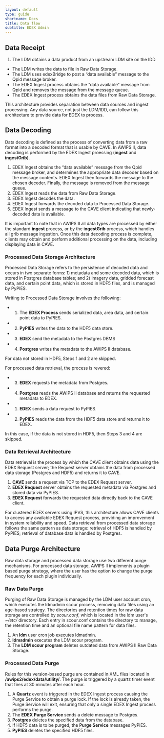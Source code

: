 ```yaml
---
layout: default
type: guide
shortname: Docs
title: Data flow
subtitle: EDEX Admin
---
```

## Data Receipt

1. The LDM obtains a data product from an upstream LDM site on the IDD.
* The LDM writes the data to file in Raw Data Storage.
* The LDM uses edexBridge to post a “data available” message to the Qpid message broker.
* The EDEX Ingest process obtains the “data available” message from Qpid and removes the message from the message queue.
* The EDEX Ingest process obtains the data files from Raw Data Storage. 

This architecture provides separation between data sources and ingest processing.  Any data source, not just the LDM/IDD, can follow this architecture to provide data for EDEX to process.

## Data Decoding

Data decoding is defined as the process of converting data from a raw format into a decoded format that is usable by CAVE.  In AWIPS II, data decoding is performed by the EDEX Ingest proessing (**ingest** and **ingestGrib**).

1. EDEX Ingest obtains the “data available” message from the Qpid message broker, and determines the appropriate data decoder based on the message contents. EDEX Ingest then forwards the message to the chosen decoder.  Finally, the message is removed from the message queue.
2. EDEX Ingest reads the data from Raw Data Storage.
3. EDEX Ingest decodes the data.
4. EDEX Ingest forwards the decoded data to Processed Data Storage.
5. EDEX Ingest sends a message to the CAVE client indicating that newly-decoded data is available.

It is important to note that in AWIPS II all data types are processed by either the standard **ingest** process, or by the **ingestGrib** process, which handles all grib message ingestion. Once this data decoding process is complete, clients may obtain and perform additional processing on the data, including displaying data in CAVE.

### Processed Data Storage Architecture

Processed Data Storage refers to the persistence of decoded data and occurs in two separate forms: 1) metadata and some decoded data, which is stored in Postgres database tables; and 2) imagery data, gridded forecast data, and certain point data, which is stored in HDF5 files, and is managed by PyPIES. 


Writing to Processed Data Storage involves the following:

* 1) The **EDEX Process** sends serialized data, area data, and certain point data to PyPIES.
* 2) **PyPIES** writes the data to the HDF5 data store.
* 3) **EDEX** send the metadata to the Postgres DBMS
* 4) **Postgres** writes the metadata to the AWIPS II database.

For data not stored in HDF5, Steps 1 and 2 are skipped.

For processed data retrieval, the process is revered:

* 3) **EDEX** requests the metadata from Postgres.
* 4) **Postgres** reads the AWIPS II database and returns the requested metadata to EDEX.
* 1) **EDEX** sends a data request to PyPIES.
* 2) **PyPIES** reads the data from the HDF5 data store and returns it to EDEX.

In this case, if the data is not stored in HDF5, then Steps 3 and 4 are skipped.


### Data Retrieval Architecture

Data retrieval is the process by which the CAVE client obtains data using the EDEX Request server; the Request server obtains the data from processed data storage (Postgres and HDF5) and returns it to CAVE. 

1. **CAVE** sends a request via TCP to the EDEX Request server.
2. **EDEX Request** server obtains the requested metadata via Postgres and stored data via PyPIES.
3. **EDEX Request** forwards the requested data directly back to the CAVE client.

For clustered EDEX servers using IPVS, this architecture allows CAVE clients to access any available EDEX Request process, providing an improvement in system reliability and speed.  Data retrieval from processed data storage follows the same pattern as data storage: retrieval of HDF5 is handled by PyPIES; retrieval of database data is handled by Postgres.

## Data Purge Architecture

Raw data storage and processed data storage use two different purge mechanisms.  For processed data storage, AWIPS II implements a plugin based purge strategy, where the user has the option to change the purge frequency for each plugin individually. 

### Raw Data Purge

Purging of Raw Data Storage is managed by the LDM user account cron, which executes the ldmadmin scour process, removing data files using an age-based strategy.  The directories and retention times for raw data storage are controlled by *scour.conf*, which is located in the ldm user's *~/etc/* directory.  Each entry in scour.conf contains the directory to manage, the retention time and an optional file name pattern for data files. 

1. An **ldm** user cron job executes ldmadmin.
2. **ldmadmin** executes the LDM scour program.
3. The **LDM scour program** deletes outdated data from AWIPS II Raw Data Storage.


### Processed Data Purge

Rules for this version-based purge are contained in XML files located in **/awips2/edex/data/utility/**.  The purge is triggered by a quartz timer event that fires at 30 minutes after each hour.

1. A **Quartz** event is triggered in the EDEX Ingest process causing the Purge Service to obtain a purge lock.  If the lock is already taken, the Purge Service will exit, ensuring that only a single EDEX Ingest process performs the purge.
2. The **EDEX Purge Service** sends a delete message to Postgres.
3. **Postgres** deletes the specified data from the database.
4. If HDF5 data is to be purged, the **Purge Service** messages PyPIES.
5. **PyPIES** deletes the specified HDF5 files.
